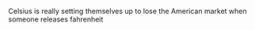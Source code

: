 Celsius is really setting themselves up to lose the American market when someone releases fahrenheit

